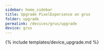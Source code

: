 ```yaml
---
sidebar: home_sidebar
title: Upgrade PixelExperience on grus
folder: upgrade
permalink: /devices/grus/upgrade
device: grus
---
```

{% include templates/device_upgrade.md %}

